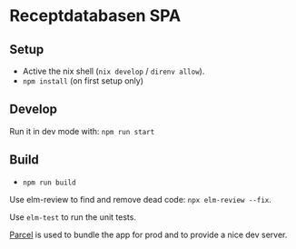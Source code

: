 # Receptdatabasen SPA

## Setup

- Active the nix shell (`nix develop` / `direnv allow`).
- `npm install` (on first setup only)

## Develop

Run it in dev mode with: `npm run start`

## Build

- `npm run build`

Use elm-review to find and remove dead code: `npx elm-review --fix`.

Use `elm-test` to run the unit tests.

[Parcel](https://parceljs.org/) is used to bundle the app for prod and to provide a nice dev server.
